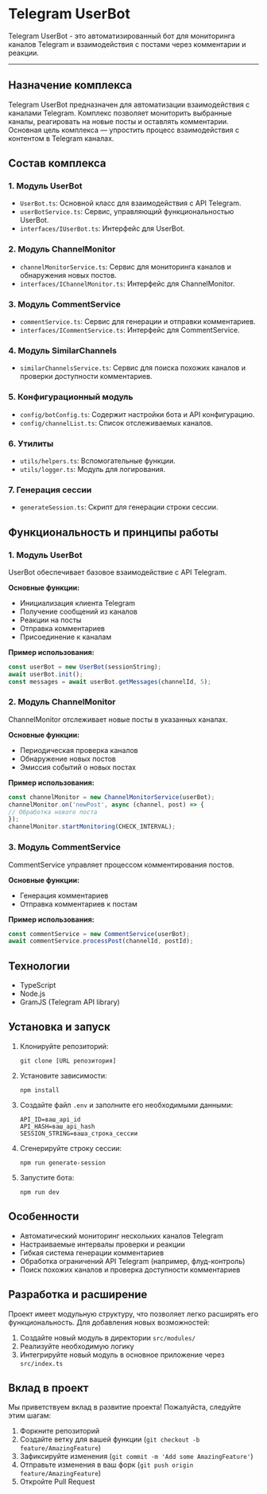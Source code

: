 # Telegram UserBot

Telegram UserBot - это автоматизированный бот для мониторинга каналов Telegram и взаимодействия с постами через комментарии и реакции.

---

## Назначение комплекса

Telegram UserBot предназначен для автоматизации взаимодействия с каналами Telegram. Комплекс позволяет мониторить выбранные каналы, реагировать на новые посты и оставлять комментарии. Основная цель комплекса — упростить процесс взаимодействия с контентом в Telegram каналах.

## Состав комплекса

### 1. **Модуль UserBot**
- `UserBot.ts`: Основной класс для взаимодействия с API Telegram.
- `userBotService.ts`: Сервис, управляющий функциональностью UserBot.
- `interfaces/IUserBot.ts`: Интерфейс для UserBot.

### 2. **Модуль ChannelMonitor**
- `channelMonitorService.ts`: Сервис для мониторинга каналов и обнаружения новых постов.
- `interfaces/IChannelMonitor.ts`: Интерфейс для ChannelMonitor.

### 3. **Модуль CommentService**
- `commentService.ts`: Сервис для генерации и отправки комментариев.
- `interfaces/ICommentService.ts`: Интерфейс для CommentService.

### 4. **Модуль SimilarChannels**
- `similarChannelsService.ts`: Сервис для поиска похожих каналов и проверки доступности комментариев.

### 5. **Конфигурационный модуль**
- `config/botConfig.ts`: Содержит настройки бота и API конфигурацию.
- `config/channelList.ts`: Список отслеживаемых каналов.

### 6. **Утилиты**
- `utils/helpers.ts`: Вспомогательные функции.
- `utils/logger.ts`: Модуль для логирования.

### 7. **Генерация сессии**
- `generateSession.ts`: Скрипт для генерации строки сессии.

## Функциональность и принципы работы

### 1. **Модуль UserBot**

UserBot обеспечивает базовое взаимодействие с API Telegram.

**Основные функции:**
- Инициализация клиента Telegram
- Получение сообщений из каналов
- Реакции на посты
- Отправка комментариев
- Присоединение к каналам

**Пример использования:**
```typescript
const userBot = new UserBot(sessionString);
await userBot.init();
const messages = await userBot.getMessages(channelId, 5);
```

### 2. **Модуль ChannelMonitor**

ChannelMonitor отслеживает новые посты в указанных каналах.

**Основные функции:**
- Периодическая проверка каналов
- Обнаружение новых постов
- Эмиссия событий о новых постах

**Пример использования:**
```typescript
const channelMonitor = new ChannelMonitorService(userBot);
channelMonitor.on('newPost', async (channel, post) => {
// Обработка нового поста
});
channelMonitor.startMonitoring(CHECK_INTERVAL);
```
### 3. **Модуль CommentService**

CommentService управляет процессом комментирования постов.

**Основные функции:**
- Генерация комментариев
- Отправка комментариев к постам

**Пример использования:**
```typescript
const commentService = new CommentService(userBot);
await commentService.processPost(channelId, postId);
```

## Технологии

- TypeScript
- Node.js
- GramJS (Telegram API library)

## Установка и запуск

1. Клонируйте репозиторий:
   ```
   git clone [URL репозитория]
   ```

2. Установите зависимости:
   ```
   npm install
   ```

3. Создайте файл `.env` и заполните его необходимыми данными:
   ```
   API_ID=ваш_api_id
   API_HASH=ваш_api_hash
   SESSION_STRING=ваша_строка_сессии
   ```

4. Сгенерируйте строку сессии:
   ```
   npm run generate-session
   ```

5. Запустите бота:
   ```
   npm run dev
   ```

## Особенности

- Автоматический мониторинг нескольких каналов Telegram
- Настраиваемые интервалы проверки и реакции
- Гибкая система генерации комментариев
- Обработка ограничений API Telegram (например, флуд-контроль)
- Поиск похожих каналов и проверка доступности комментариев

## Разработка и расширение

Проект имеет модульную структуру, что позволяет легко расширять его функциональность. Для добавления новых возможностей:

1. Создайте новый модуль в директории `src/modules/`
2. Реализуйте необходимую логику
3. Интегрируйте новый модуль в основное приложение через `src/index.ts`

## Вклад в проект

Мы приветствуем вклад в развитие проекта! Пожалуйста, следуйте этим шагам:

1. Форкните репозиторий
2. Создайте ветку для вашей функции (`git checkout -b feature/AmazingFeature`)
3. Зафиксируйте изменения (`git commit -m 'Add some AmazingFeature'`)
4. Отправьте изменения в ваш форк (`git push origin feature/AmazingFeature`)
5. Откройте Pull Request
